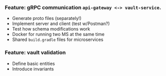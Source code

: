 ### Feature: gRPC communication `api-gateway <-> vault-service`.
- Generate proto files (separately!)
- Implement server and client (test w/Postman?)
- Test how schema modifications work
- Docker for running two MS at the same time
- Shared `build.gradle` files for microservices

### Feature: vault validation
- Define basic entities
- Introduce invariants
